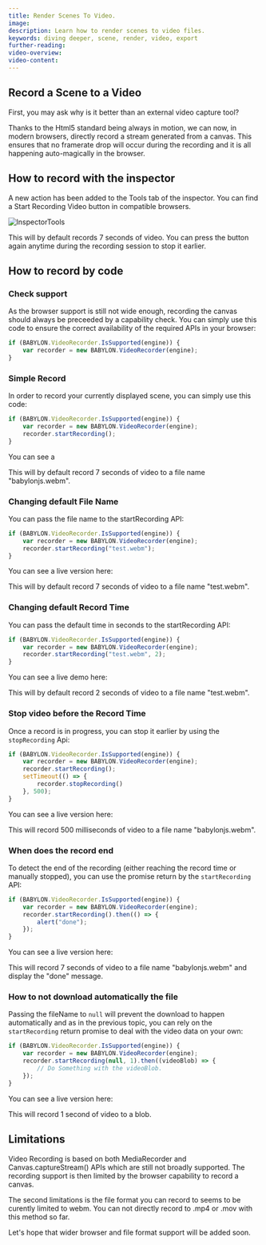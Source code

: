 ```yaml
---
title: Render Scenes To Video.
image: 
description: Learn how to render scenes to video files.
keywords: diving deeper, scene, render, video, export
further-reading:
video-overview:
video-content:
---
```


## Record a Scene to a Video

First, you may ask why is it better than an external video capture tool?

Thanks to the Html5 standard being always in motion, we can now, in modern browsers, directly record a stream generated from a canvas. This ensures that no framerate drop will occur during the recording and it is all happening auto-magically in the browser.

## How to record with the inspector 
A new action has been added to the Tools tab of the inspector. You can find a Start Recording Video button in compatible browsers.

![InspectorTools](/img/How_To/scene/inspectorVideoRecorder.png)

This will by default records 7 seconds of video. You can press the button again anytime during the recording session to stop it earlier.

## How to record by code

### Check support
As the browser support is still not wide enough, recording the canvas should always be preceeded by a capability check. You can simply use this code to ensure the correct availability of the required APIs in your browser:

```javascript
if (BABYLON.VideoRecorder.IsSupported(engine)) {
    var recorder = new BABYLON.VideoRecorder(engine);
}
```

### Simple Record
In order to record your currently displayed scene, you can simply use this code:

```javascript
if (BABYLON.VideoRecorder.IsSupported(engine)) {
    var recorder = new BABYLON.VideoRecorder(engine);
    recorder.startRecording();
}
```

You can see a <Playground id="#47H64G" title="Simple Video Recording Example" description="Simple example of recording a video of the current scene." image=""/>

This will by default record 7 seconds of video to a file name "babylonjs.webm".

### Changing default File Name
You can pass the file name to the startRecording API:

```javascript
if (BABYLON.VideoRecorder.IsSupported(engine)) {
    var recorder = new BABYLON.VideoRecorder(engine);
    recorder.startRecording("test.webm");
}
```

You can see a live version here: <Playground id="#47H64G#1" title="Changing The Default Recorded Video Name" description="Simple example showing how to record a video of the current scene and change the default file name." image=""/>

This will by default record 7 seconds of video to a file name "test.webm".

### Changing default Record Time
You can pass the default time in seconds to the startRecording API:

```javascript
if (BABYLON.VideoRecorder.IsSupported(engine)) {
    var recorder = new BABYLON.VideoRecorder(engine);
    recorder.startRecording("test.webm", 2);
}
```

You can see a live demo here: <Playground id="#47H64G#2" title="Chaning Default Record Time" description="Simple example showing how to change the default record time of recorded videos." image=""/>

This will by default record 2 seconds of video to a file name "test.webm".

### Stop video before the Record Time
Once a record is in progress, you can stop it earlier by using the  `stopRecording` Api:

```javascript
if (BABYLON.VideoRecorder.IsSupported(engine)) {
    var recorder = new BABYLON.VideoRecorder(engine);
    recorder.startRecording();
    setTimeout(() => {
        recorder.stopRecording()
    }, 500);
}
```

You can see a live version here: <Playground id="#47H64G#3" title="Stopping Video Before Record Time" description="Simple example showing how to stop recording before the allotted time has completed." image=""/>

This will record 500 milliseconds of video to a file name "babylonjs.webm".

### When does the record end
To detect the end of the recording (either reaching the record time or manually stopped), you can use the promise return by the `startRecording` API:

```javascript
if (BABYLON.VideoRecorder.IsSupported(engine)) {
    var recorder = new BABYLON.VideoRecorder(engine);
    recorder.startRecording().then(() => {
        alert("done");
    });
}
```

You can see a live version here: <Playground id="#47H64G#4" title="Detect Recording End" description="Simple example showing how to detect when a recording has ended." image=""/>

This will record 7 seconds of video to a file name "babylonjs.webm" and display the "done" message.

### How to not download automatically the file
Passing the fileName to `null` will prevent the download to happen automatically and as in the previous topic, you can rely on the `startRecording` return promise to deal with the video data on your own:

```javascript
if (BABYLON.VideoRecorder.IsSupported(engine)) {
    var recorder = new BABYLON.VideoRecorder(engine);
    recorder.startRecording(null, 1).then((videoBlob) => {
        // Do Something with the videoBlob.
    });
}
```

You can see a live version here: <Playground id="#47H64G#5" title="Not Downloading The Recorded Video" description="Simple example showing how you can stop an automatic download of the recorded video." image=""/>

This will record 1 second of video to a blob.

## Limitations
Video Recording is based on both MediaRecorder and Canvas.captureStream() APIs which are still not broadly supported. The recording support is then limited by the browser capability to record a canvas.

The second limitations is the file format you can record to seems to be curently limited to webm. You can not directly record to .mp4 or .mov with this method so far. 

Let's hope that wider browser and file format support will be added soon.